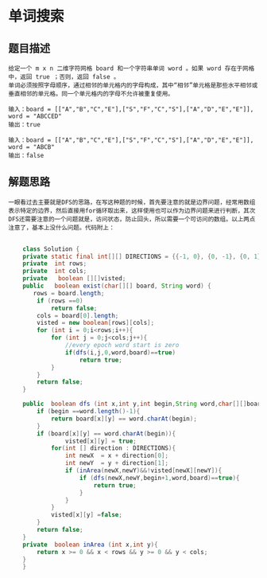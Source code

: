 # 单词搜索
## 题目描述
    给定一个 m x n 二维字符网格 board 和一个字符串单词 word 。如果 word 存在于网格中，返回 true ；否则，返回 false 。
    单词必须按照字母顺序，通过相邻的单元格内的字母构成，其中“相邻”单元格是那些水平相邻或垂直相邻的单元格。同一个单元格内的字母不允许被重复使用。

    输入：board = [["A","B","C","E"],["S","F","C","S"],["A","D","E","E"]], word = "ABCCED"
    输出：true
    
    输入：board = [["A","B","C","E"],["S","F","C","S"],["A","D","E","E"]], word = "ABCB"
    输出：false
## 解题思路

    一眼看过去主要就是DFS的思路，在写这种题的时候，首先要注意的就是边界问题，经常用数组表示特定的边界，然后直接用for循环取出来，这样使用也可以作为边界问题来进行判断，其次DFS还需要注意的一个问题就是，访问状态，防止回头，所以需要一个可访问的数组。以上两点注意了，基本上没什么问题。代码附上：
    
```Java
    
    class Solution {
    private static final int[][] DIRECTIONS = {{-1, 0}, {0, -1}, {0, 1}, {1, 0}};
    private  int rows;
    private  int cols;
    private   boolean [][]visted;
    public   boolean exist(char[][] board, String word) {
       rows = board.length;
        if (rows ==0)
            return false;
        cols = board[0].length;
        visted = new boolean[rows][cols];
        for (int i = 0;i<rows;i++){
            for (int j = 0;j<cols;j++){
                //every epoch word start is zero
                if(dfs(i,j,0,word,board)==true)
                    return true;
            }
        }
        return false;
    }

    public  boolean dfs (int x,int y,int begin,String word,char[][]board){
        if (begin ==word.length()-1){
            return board[x][y] == word.charAt(begin);
        }
        if (board[x][y] == word.charAt(begin)){
                visted[x][y] = true;
            for(int [] direction : DIRECTIONS){
                int newX  = x + direction[0];
                int newY  = y + direction[1];
                if (inArea(newX,newY)&&!visted[newX][newY]){
                    if (dfs(newX,newY,begin+1,word,board)==true){
                        return true;
                    }
                }
            }
            visted[x][y] =false;
        }
        return false;
    }
    private  boolean inArea (int x,int y){
        return x >= 0 && x < rows && y >= 0 && y < cols;
    }
    }
```
